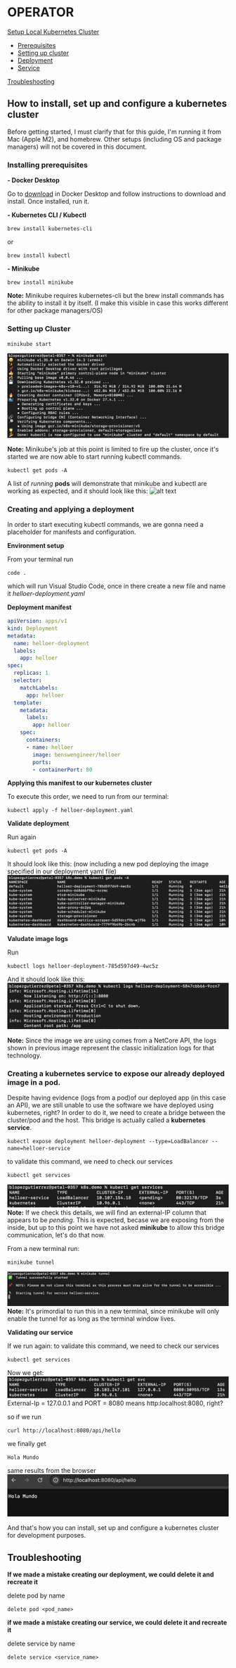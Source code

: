 # OPERATOR
[Setup Local Kubernetes Cluster](#how-to-install-set-up-and-configure-a-kubernetes-cluster)

- [Prerequisites](#installing-prerequisites)
- [Setting up cluster](#setting-up-cluster)
- [Deployment](#creating-and-applying-a-deployment)
- [Service](#creating-a-kubernetes-service-to-expose-our-already-deployed-image-in-a-pod)

[Troubleshooting](#troubleshooting)

## How to install, set up and configure a kubernetes cluster
Before getting started, I must clarify that for this guide, I'm running it from Mac (Apple M2), and homebrew. Other setups (including OS and package managers) will not be covered in this document.

### Installing prerequisites
**- Docker Desktop**

Go to [download](https://docs.docker.com/desktop/setup/install/mac-install/) in Docker Desktop and follow instructions to download and install. Once installed, run it.

**- Kubernetes CLI / Kubectl**
 
```console
brew install kubernetes-cli
 ```
 or

 ```console
 brew install kubectl
 ```
 **- Minikube**
 ```console
brew install minikube
 ```
 **Note:** Minikube requires kubernetes-cli but the brew install commands has the ability to install it by itself. (I make this visible in case this works different for other package managers/OS)

### Setting up Cluster
 ```console
minikube start
 ```
![alt text](screenshots/image.png)

**Note:** Minikube's job at this point is limited to fire up the cluster, once it's started we are now able to start running kubectl commands.

 ```console
kubectl get pods -A
 ```

 A list of *running* **pods** will demonstrate that minikube and kubectl are working as expected, and it should look like this:
 ![alt text](image-1.png)

### Creating and applying a deployment
In order to start executing kubectl commands, we are gonna need a placeholder for manifests and configuration.

**Environment setup**

From your terminal run
```terminal
code .
```
which will run Visual Studio Code, once in there create a new file and name it *helloer-deployment.yaml*

**Deployment manifest**
```yaml
apiVersion: apps/v1
kind: Deployment
metadata:
  name: helloer-deployment
  labels:
    app: helloer
spec:
  replicas: 1
  selector:
    matchLabels:
      app: helloer
  template:
    metadata:
      labels:
        app: helloer
    spec:
      containers:
      - name: helloer
        image: benswengineer/helloer
        ports:
        - containerPort: 80

 ```
 **Applying this manifest to our kubernetes cluster**

 To execute this order, we need to run from our terminal:
 ```console
kubectl apply -f helloer-deployment.yaml
 ```
**Validate deployment**

Run again

```console
kubectl get pods -A
 ```

It should look like this: (now including a new pod deploying the image specified in our deployment yaml file)
![alt text](screenshots/image-2.png)

**Valudate image logs**

Run

```console
kubectl logs helloer-deployment-785d597d49-4wc5z
 ```

And it should look like this:
![alt text](screenshots/image-3.png)

**Note:** Since the image we are using comes from a NetCore API, the logs shown in previous image represent the classic initialization logs for that technology.

### Creating a kubernetes service to expose our already deployed image in a pod.
Despite having evidence (logs from a pod)of our deployed app (in this case an API), we are still unable to use the software we have deployed using kubernetes, right? In order to do it, we need to create a bridge between the cluster/pod and the host. This bridge is actually called a **kubernetes service**.
```console
kubectl expose deployment helloer-deployment --type=LoadBalancer --name=helloer-service
```
to validate this command, we need to check our services
```console
kubectl get services
```
![alt text](screenshots/image-4.png)
**Note:** If we check this details, we will find an external-IP column that appears to be *pending*. This is expected, becase we are exposing from the inside, but up to this point we have not asked **minikube** to allow this bridge communication, let's do that now.

From a new terminal run:
```console
minikube tunnel
```
![alt text](screenshots/image-5.png)
**Note:** It's primordial to run this in a new terminal, since minikube will only enable the tunnel for as long as the terminal window lives.

**Validating our service**

If we run again:
to validate this command, we need to check our services
```console
kubectl get services
```

Now we get:
![alt text](screenshots/image-6.png)
External-Ip = 127.0.0.1 and 
PORT = 8080 means http:localhost:8080, right?

so if we run 

```console
curl http://localhost:8080/api/hello
```

we finally get
```console
Hola Mundo
```
same results from the browser
![alt text](screenshots/image-7.png)

And that's how you can install, set up and configure a kubernetes cluster for development purposes.

## Troubleshooting

**If we made a mistake creating our deployment, we could delete it and recreate it**

delete pod by name
```console
delete pod <pod_name>
```
**if we made a mistake creating our service, we could delete it and recreate it**

delete service by name
```console
delete service <service_name>
```